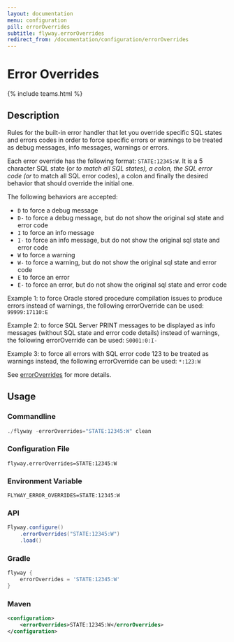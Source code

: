 ```yaml
---
layout: documentation
menu: configuration
pill: errorOverrides
subtitle: flyway.errorOverrides
redirect_from: /documentation/configuration/errorOverrides
---
```


# Error Overrides
{% include teams.html %}

## Description
Rules for the built-in error handler that let you override specific SQL states and errors codes in order to force specific errors or warnings to be treated as debug messages, info messages, warnings or errors.

Each error override has the following format: <code>STATE:12345:W</code>. It is a 5 character SQL state (or <code>*</code> to match all SQL states), a colon, the SQL error code (or <code>*</code> to match all SQL error codes), a colon and finally the desired behavior that should override the initial one.

The following behaviors are accepted:</p>
<ul>
    <li><code>D</code> to force a debug message</li>
    <li><code>D-</code> to force a debug message, but do not show the original sql state and error code</li>
    <li><code>I</code> to force an info message</li>
    <li><code>I-</code> to force an info message, but do not show the original sql state and error code</li>
    <li><code>W</code> to force a warning</li>
    <li><code>W-</code> to force a warning, but do not show the original sql state and error code</li>
    <li><code>E</code> to force an error</li>
    <li><code>E-</code> to force an error, but do not show the original sql state and error code</li>
</ul>

Example 1: to force Oracle stored procedure compilation issues to produce errors instead of warnings, the following errorOverride can be used: <code>99999:17110:E</code>

Example 2: to force SQL Server PRINT messages to be displayed as info messages (without SQL state and error code details) instead of warnings, the following errorOverride can be used: <code>S0001:0:I-</code>

Example 3: to force all errors with SQL error code 123 to be treated as warnings instead, the following errorOverride can be used: <code>*:123:W</code>

See [errorOverrides](/documentation/concepts/erroroverrides) for more details.

## Usage

### Commandline
```powershell
./flyway -errorOverrides="STATE:12345:W" clean
```

### Configuration File
```properties
flyway.errorOverrides=STATE:12345:W
```

### Environment Variable
```properties
FLYWAY_ERROR_OVERRIDES=STATE:12345:W
```

### API
```java
Flyway.configure()
    .errorOverrides("STATE:12345:W")
    .load()
```

### Gradle
```groovy
flyway {
    errorOverrides = 'STATE:12345:W'
}
```

### Maven
```xml
<configuration>
    <errorOverrides>STATE:12345:W</errorOverrides>
</configuration>
```